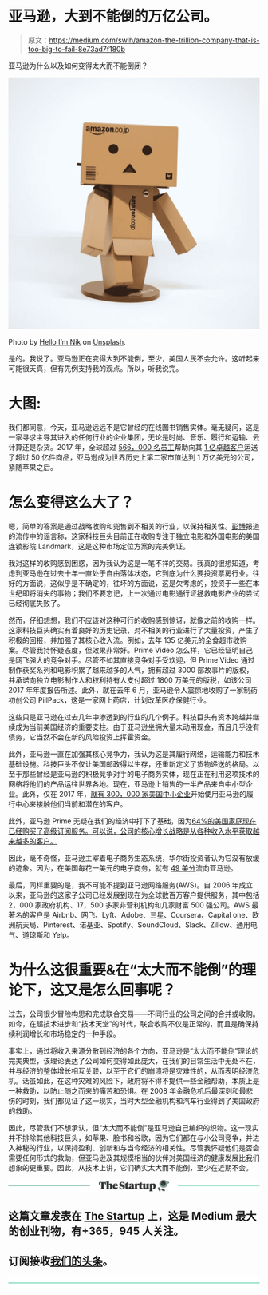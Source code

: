 # 亚马逊，大到不能倒的万亿公司。

> 原文：<https://medium.com/swlh/amazon-the-trillion-company-that-is-too-big-to-fail-8e73ad7f180b>

亚马逊为什么以及如何变得太大而不能倒闭？

![](img/3f03a063c5463eb5d243f3743d1441d2.png)

Photo by [Hello I’m Nik](https://unsplash.com/photos/r22qS5ejODs?utm_source=unsplash&utm_medium=referral&utm_content=creditCopyText) on [Unsplash](https://unsplash.com/search/photos/amazon?utm_source=unsplash&utm_medium=referral&utm_content=creditCopyText).

是的。我说了。亚马逊正在变得大到不能倒，至少，美国人民不会允许。这听起来可能很天真，但有先例支持我的观点。所以，听我说完。

# 大图:

我们都同意，今天，亚马逊远远不是它曾经的在线图书销售实体。毫无疑问，这是一家寻求主导其进入的任何行业的企业集团，无论是时尚、音乐、履行和运输、云计算还是杂货。2017 年，全球超过 [566，000 名员工](https://www.geekwire.com/2018/amazon-now-employs-566000-people-worldwide-66-percent-jump-year-ago/)帮助向其 [1 亿卓越客户](https://money.cnn.com/2018/04/18/technology/amazon-100-million-prime-members/index.html)运送了超过 50 亿件商品，亚马逊成为世界历史上第二家市值达到 1 万亿美元的公司，紧随苹果之后。

# 怎么变得这么大了？

嗯，简单的答案是通过战略收购和兜售到不相关的行业，以保持相关性。[彭博](https://www.bloomberg.com/news/articles/2018-08-16/amazon-is-said-to-be-in-running-to-acquire-landmark-movie-chain)报道的流传中的谣言称，这家科技巨头目前正在收购专注于独立电影和外国电影的美国连锁影院 Landmark，这是这种市场定位方案的完美例证。

我对这样的收购感到困惑，因为我认为这是一笔不祥的交易。我真的很想知道，考虑到亚马逊在过去十年一直处于自由落体状态，它到底为什么要投资票房行业。往好的方面说，这似乎是不确定的，往坏的方面说，这是欠考虑的，投资于一些在本世纪即将消失的事物；我们不要忘记，上一次通过电影通行证拯救电影产业的尝试已经彻底失败了。

然而，仔细想想，我们不应该对这种可行的收购感到惊讶，就像之前的收购一样。这家科技巨头确实有着良好的历史记录，对不相关的行业进行了大量投资，产生了积极的回报，并加强了其核心收入流。例如，去年 135 亿美元的全食超市收购案。尽管我持怀疑态度，但效果非常好。Prime Video 怎么样，它已经证明自己是网飞强大的竞争对手。尽管不如其直接竞争对手受欢迎，但 Prime Video 通过制作获奖系列和电影积累了越来越多的人气，拥有超过 3000 部故事片的版权，并承诺向独立电影制作人和权利持有人支付超过 1800 万美元的版税，如该公司 2017 年年度报告所述。此外，就在去年 6 月，亚马逊令人震惊地收购了一家制药初创公司 PillPack，这是一家网上药店，计划改革医疗保健行业。

这些只是亚马逊在过去几年中渗透到的行业的几个例子。科技巨头有资本跨越并继续成为当前美国经济的重要支柱。由于亚马逊坐拥大量未动用现金，而且几乎没有债务，它当然不会在新的风险投资上挥霍资金。

此外，亚马逊一直在加强其核心竞争力，我认为这是其履行网络，运输能力和技术基础设施。科技巨头不仅让美国邮政得以生存，还重新定义了货物递送的格局。以至于那些曾经是亚马逊的积极竞争对手的电子商务实体，现在正在利用这项技术的网络将他们的产品运往世界各地。现在，亚马逊上销售的一半产品来自中小型企业。此外，仅在 2017 年，[就有 300，000 家美国中小企业](https://www.businesswire.com/news/home/20180110005439/en/Shopping-Local-Amazon-300000-U.S.-based-Small-Medium-Sized)开始使用亚马逊的履行中心来接触他们当前和潜在的客户。

此外，亚马逊 Prime 无疑在我们的经济中打下了基础，因为[64%的美国家庭现在已经购买了高级订阅服务。可以说，公司的核心增长战略是从各种收入水平获取越来越多的客户。](https://www.entrepreneur.com/slideshow/304271)

因此，毫不奇怪，亚马逊主宰着电子商务生态系统，华尔街投资者认为它没有放缓的迹象。因为，在美国每花一美元的电子商务，就有 [49 美分](https://www.nytimes.com/2018/09/04/technology/amazon-stock-price-1-trillion-value.html?rref=collection%2Fsectioncollection%2Fbusiness&action=click&contentCollection=business&region=rank&module=package&version=highlights&contentPlacement=1&pgtype=sectionfront)流向亚马逊。

最后，同样重要的是，我不可能不提到亚马逊网络服务(AWS)。自 2006 年成立以来，亚马逊的这家子公司已经发展到现在为全球数百万客户提供服务，其中包括 2，000 家政府机构、17，500 多家非营利机构和几家财富 500 强公司。AWS 最著名的客户是 Airbnb、网飞、Lyft、Adobe、三星、Coursera、Capital one、欧洲航天局、Pinterest、诺基亚、Spotify、SoundCloud、Slack、Zillow、通用电气、道琼斯和 Yelp。

# **为什么这很重要&在“太大而不能倒”的理论下，这又是怎么回事呢？**

过去，公司很少冒险构思和完成联合交易——不同行业的公司之间的合并或收购。如今，在超技术进步和“技术天堂”的时代，联合收购不仅是正常的，而且是确保持续利润增长和市场稳定的一种手段。

事实上，通过将收入来源分散到经济的各个方向，亚马逊是“太大而不能倒”理论的完美典型，该理论表达了公司如何变得如此庞大，在我们的日常生活中无处不在，并与经济的整体增长相互关联，以至于它们的崩溃将是灾难性的，从而表明经济危机。话虽如此，在这种灾难的风险下，政府将不得不提供一些金融帮助，本质上是一种救助，以防止随之而来的痛苦和恐惧。在 2008 年金融危机后最深刻和最悲伤的时刻，我们都见证了这一现实，当时大型金融机构和汽车行业得到了美国政府的救助。

因此，尽管我们不想承认，但“太大而不能倒”是亚马逊自己编织的织物。这一现实并不排除其他科技巨头，如苹果、脸书和谷歌，因为它们都在与小公司竞争，并进入神秘的行业，以保持盈利、创新和与当今经济的相关性。尽管我怀疑他们是否会需要任何形式的救助，但亚马逊及其规模相当的伙伴对美国经济的健康发展比我们想象的更重要。因此，从技术上讲，它们确实太大而不能倒，至少在近期不会。

[![](img/308a8d84fb9b2fab43d66c117fcc4bb4.png)](https://medium.com/swlh)

## 这篇文章发表在 [The Startup](https://medium.com/swlh) 上，这是 Medium 最大的创业刊物，有+365，945 人关注。

## 订阅接收[我们的头条](http://growthsupply.com/the-startup-newsletter/)。

[![](img/b0164736ea17a63403e660de5dedf91a.png)](https://medium.com/swlh)